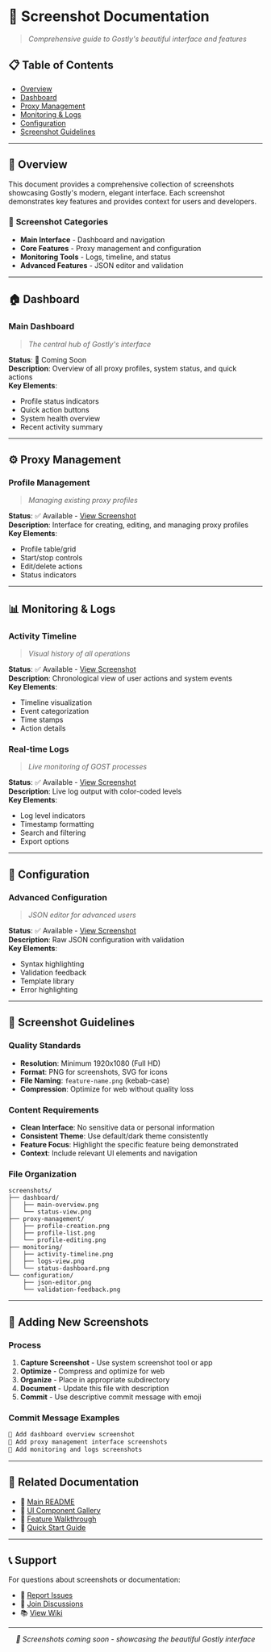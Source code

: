 # 📸 Screenshot Documentation

> *Comprehensive guide to Gostly's beautiful interface and features*

## 📋 Table of Contents

- [Overview](#overview)
- [Dashboard](#dashboard)
- [Proxy Management](#proxy-management)
- [Monitoring & Logs](#monitoring--logs)
- [Configuration](#configuration)
- [Screenshot Guidelines](#screenshot-guidelines)

---

## 🌟 Overview

This document provides a comprehensive collection of screenshots showcasing Gostly's modern, elegant interface. Each screenshot demonstrates key features and provides context for users and developers.

### 📱 **Screenshot Categories**
- **Main Interface** - Dashboard and navigation
- **Core Features** - Proxy management and configuration
- **Monitoring Tools** - Logs, timeline, and status
- **Advanced Features** - JSON editor and validation

---

## 🏠 Dashboard

### **Main Dashboard**
> *The central hub of Gostly's interface*

**Status**: 📸 Coming Soon  
**Description**: Overview of all proxy profiles, system status, and quick actions  
**Key Elements**:
- Profile status indicators
- Quick action buttons
- System health overview
- Recent activity summary

---

## ⚙️ Proxy Management

### **Profile Management**
> *Managing existing proxy profiles*

**Status**: ✅ Available - [View Screenshot](../screenshots/proxy-management/proxy-management.png)  
**Description**: Interface for creating, editing, and managing proxy profiles  
**Key Elements**:
- Profile table/grid
- Start/stop controls
- Edit/delete actions
- Status indicators

---

## 📊 Monitoring & Logs

### **Activity Timeline**
> *Visual history of all operations*

**Status**: ✅ Available - [View Screenshot](../screenshots/monitoring/activity-timeline.png)  
**Description**: Chronological view of user actions and system events  
**Key Elements**:
- Timeline visualization
- Event categorization
- Time stamps
- Action details

### **Real-time Logs**
> *Live monitoring of GOST processes*

**Status**: ✅ Available - [View Screenshot](../screenshots/monitoring/logs-monitoring.png)  
**Description**: Live log output with color-coded levels  
**Key Elements**:
- Log level indicators
- Timestamp formatting
- Search and filtering
- Export options

---

## 🔧 Configuration

### **Advanced Configuration**
> *JSON editor for advanced users*

**Status**: ✅ Available - [View Screenshot](../screenshots/configuration/advanced-config.png)  
**Description**: Raw JSON configuration with validation  
**Key Elements**:
- Syntax highlighting
- Validation feedback
- Template library
- Error highlighting

---

## 📸 Screenshot Guidelines

### **Quality Standards**
- **Resolution**: Minimum 1920x1080 (Full HD)
- **Format**: PNG for screenshots, SVG for icons
- **File Naming**: `feature-name.png` (kebab-case)
- **Compression**: Optimize for web without quality loss

### **Content Requirements**
- **Clean Interface**: No sensitive data or personal information
- **Consistent Theme**: Use default/dark theme consistently
- **Feature Focus**: Highlight the specific feature being demonstrated
- **Context**: Include relevant UI elements and navigation

### **File Organization**
```
screenshots/
├── dashboard/
│   ├── main-overview.png
│   └── status-view.png
├── proxy-management/
│   ├── profile-creation.png
│   ├── profile-list.png
│   └── profile-editing.png
├── monitoring/
│   ├── activity-timeline.png
│   ├── logs-view.png
│   └── status-dashboard.png
└── configuration/
    ├── json-editor.png
    └── validation-feedback.png
```

---

## 🚀 Adding New Screenshots

### **Process**
1. **Capture Screenshot** - Use system screenshot tool or app
2. **Optimize** - Compress and optimize for web
3. **Organize** - Place in appropriate subdirectory
4. **Document** - Update this file with description
5. **Commit** - Use descriptive commit message with emoji

### **Commit Message Examples**
```bash
📸 Add dashboard overview screenshot
📱 Add proxy management interface screenshots
🎨 Add monitoring and logs screenshots
```

---

## 🔗 Related Documentation

- 📖 [Main README](../README.md)
- 🎨 [UI Component Gallery](ui-gallery.md)
- 📱 [Feature Walkthrough](features.md)
- 🚀 [Quick Start Guide](../README.md#quick-start)

---

## 📞 Support

For questions about screenshots or documentation:
- 🐛 [Report Issues](https://github.com/imansprn/gostly/issues)
- 💬 [Join Discussions](https://github.com/imansprn/gostly/discussions)
- 📚 [View Wiki](https://github.com/imansprn/gostly/wiki)

---

<div align="center">
  <p><em>📸 Screenshots coming soon - showcasing the beautiful Gostly interface</em></p>
</div>
